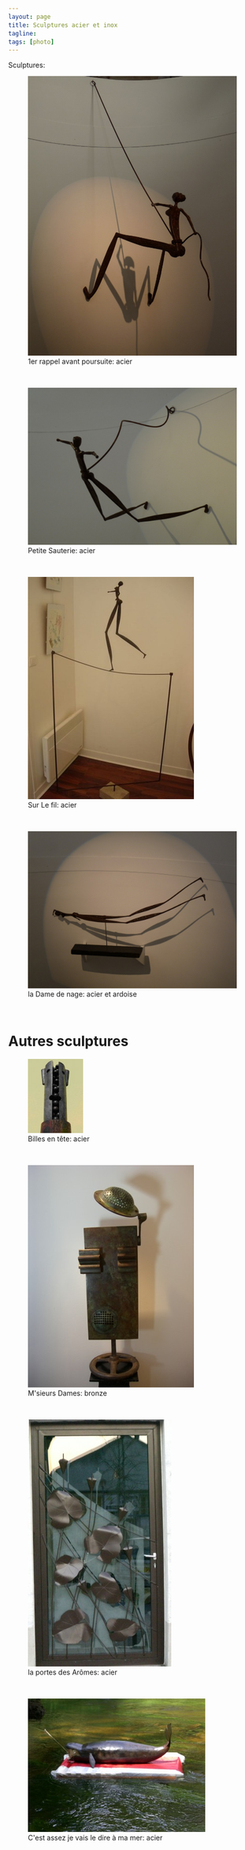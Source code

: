 ```yaml
---
layout: page
title: Sculptures acier et inox
tagline: 
tags: [photo]
---
```

Sculptures: 

<figure>
        <img src="/images/escalade.jpg">
        <figcaption>1er rappel avant poursuite: acier</figcaption>
</figure><br />
<figure>
        <img src="/images/sauterie.jpg">
        <figcaption>Petite Sauterie: acier</figcaption>
</figure><br />
<figure>
        <img src="/images/sur-le-fil.jpg">
        <figcaption>Sur Le fil: acier</figcaption>
</figure><br />

<figure>
        <img src="/images/dame-nage.jpg">
        <figcaption>la Dame de nage: acier et ardoise</figcaption>
</figure><br />

<h1> Autres sculptures</h1> 
<figure>
        <img src="/images/billes.jpg">
        <figcaption>Billes en tête: acier</figcaption>
</figure><br /> 
<figure>
        <img src="/images/bonjour.jpg">
        <figcaption>M'sieurs Dames: bronze</figcaption>
</figure><br />
<figure>
        <img src="/images/arums-citrouilles.jpg">
        <figcaption>la portes des Arômes: acier</figcaption>
</figure><br /> 
<figure>
        <img src="/images/baleine.jpg">
        <figcaption>C'est assez je vais le dire à ma mer: acier</figcaption>
</figure><br />

